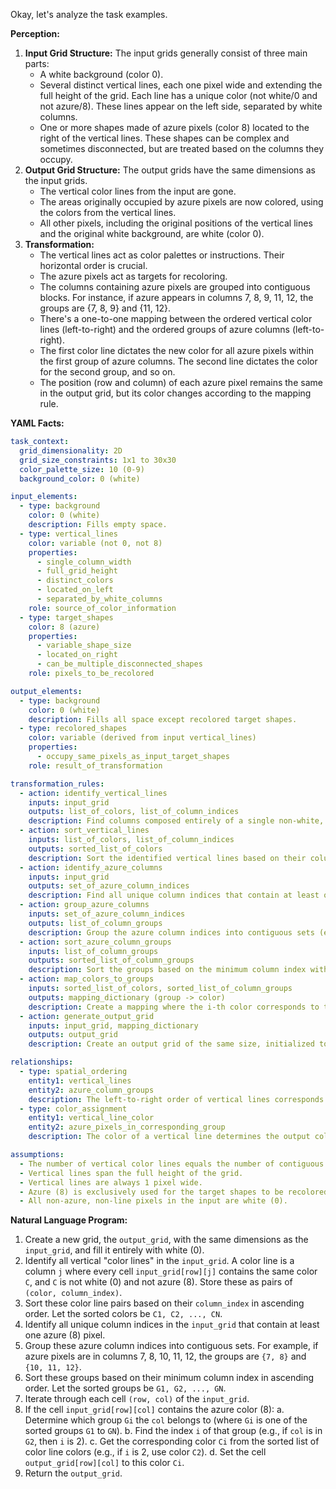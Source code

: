 Okay, let's analyze the task examples.

**Perception:**

1.  **Input Grid Structure:** The input grids generally consist of three main parts:
    *   A white background (color 0).
    *   Several distinct vertical lines, each one pixel wide and extending the full height of the grid. Each line has a unique color (not white/0 and not azure/8). These lines appear on the left side, separated by white columns.
    *   One or more shapes made of azure pixels (color 8) located to the right of the vertical lines. These shapes can be complex and sometimes disconnected, but are treated based on the columns they occupy.
2.  **Output Grid Structure:** The output grids have the same dimensions as the input grids.
    *   The vertical color lines from the input are gone.
    *   The areas originally occupied by azure pixels are now colored, using the colors from the vertical lines.
    *   All other pixels, including the original positions of the vertical lines and the original white background, are white (color 0).
3.  **Transformation:**
    *   The vertical lines act as color palettes or instructions. Their horizontal order is crucial.
    *   The azure pixels act as targets for recoloring.
    *   The columns containing azure pixels are grouped into contiguous blocks. For instance, if azure appears in columns 7, 8, 9, 11, 12, the groups are {7, 8, 9} and {11, 12}.
    *   There's a one-to-one mapping between the ordered vertical color lines (left-to-right) and the ordered groups of azure columns (left-to-right).
    *   The first color line dictates the new color for all azure pixels within the first group of azure columns. The second line dictates the color for the second group, and so on.
    *   The position (row and column) of each azure pixel remains the same in the output grid, but its color changes according to the mapping rule.

**YAML Facts:**


```yaml
task_context:
  grid_dimensionality: 2D
  grid_size_constraints: 1x1 to 30x30
  color_palette_size: 10 (0-9)
  background_color: 0 (white)

input_elements:
  - type: background
    color: 0 (white)
    description: Fills empty space.
  - type: vertical_lines
    color: variable (not 0, not 8)
    properties:
      - single_column_width
      - full_grid_height
      - distinct_colors
      - located_on_left
      - separated_by_white_columns
    role: source_of_color_information
  - type: target_shapes
    color: 8 (azure)
    properties:
      - variable_shape_size
      - located_on_right
      - can_be_multiple_disconnected_shapes
    role: pixels_to_be_recolored

output_elements:
  - type: background
    color: 0 (white)
    description: Fills all space except recolored target shapes.
  - type: recolored_shapes
    color: variable (derived from input vertical_lines)
    properties:
      - occupy_same_pixels_as_input_target_shapes
    role: result_of_transformation

transformation_rules:
  - action: identify_vertical_lines
    inputs: input_grid
    outputs: list_of_colors, list_of_column_indices
    description: Find columns composed entirely of a single non-white, non-azure color. Store their color and column index.
  - action: sort_vertical_lines
    inputs: list_of_colors, list_of_column_indices
    outputs: sorted_list_of_colors
    description: Sort the identified vertical lines based on their column index (left-to-right).
  - action: identify_azure_columns
    inputs: input_grid
    outputs: set_of_azure_column_indices
    description: Find all unique column indices that contain at least one azure (8) pixel.
  - action: group_azure_columns
    inputs: set_of_azure_column_indices
    outputs: list_of_column_groups
    description: Group the azure column indices into contiguous sets (e.g., {7,8,9}, {11,12}).
  - action: sort_azure_column_groups
    inputs: list_of_column_groups
    outputs: sorted_list_of_column_groups
    description: Sort the groups based on the minimum column index within each group (left-to-right).
  - action: map_colors_to_groups
    inputs: sorted_list_of_colors, sorted_list_of_column_groups
    outputs: mapping_dictionary (group -> color)
    description: Create a mapping where the i-th color corresponds to the i-th column group. Assumes the number of lines equals the number of groups.
  - action: generate_output_grid
    inputs: input_grid, mapping_dictionary
    outputs: output_grid
    description: Create an output grid of the same size, initialized to white. For each azure pixel in the input at (r, c), find its column group, get the corresponding color from the mapping, and place that color at (r, c) in the output grid.

relationships:
  - type: spatial_ordering
    entity1: vertical_lines
    entity2: azure_column_groups
    description: The left-to-right order of vertical lines corresponds directly to the left-to-right order of azure column groups.
  - type: color_assignment
    entity1: vertical_line_color
    entity2: azure_pixels_in_corresponding_group
    description: The color of a vertical line determines the output color of the azure pixels belonging to its corresponding column group.

assumptions:
  - The number of vertical color lines equals the number of contiguous groups of azure columns.
  - Vertical lines span the full height of the grid.
  - Vertical lines are always 1 pixel wide.
  - Azure (8) is exclusively used for the target shapes to be recolored.
  - All non-azure, non-line pixels in the input are white (0).
```


**Natural Language Program:**

1.  Create a new grid, the `output_grid`, with the same dimensions as the `input_grid`, and fill it entirely with white (0).
2.  Identify all vertical "color lines" in the `input_grid`. A color line is a column `j` where every cell `input_grid[row][j]` contains the same color `C`, and `C` is not white (0) and not azure (8). Store these as pairs of `(color, column_index)`.
3.  Sort these color line pairs based on their `column_index` in ascending order. Let the sorted colors be `C1, C2, ..., CN`.
4.  Identify all unique column indices in the `input_grid` that contain at least one azure (8) pixel.
5.  Group these azure column indices into contiguous sets. For example, if azure pixels are in columns 7, 8, 10, 11, 12, the groups are `{7, 8}` and `{10, 11, 12}`.
6.  Sort these groups based on their minimum column index in ascending order. Let the sorted groups be `G1, G2, ..., GN`.
7.  Iterate through each cell `(row, col)` of the `input_grid`.
8.  If the cell `input_grid[row][col]` contains the azure color (8):
    a.  Determine which group `Gi` the `col` belongs to (where `Gi` is one of the sorted groups `G1` to `GN`).
    b.  Find the index `i` of that group (e.g., if `col` is in `G2`, then `i` is 2).
    c.  Get the corresponding color `Ci` from the sorted list of color line colors (e.g., if `i` is 2, use color `C2`).
    d.  Set the cell `output_grid[row][col]` to this color `Ci`.
9.  Return the `output_grid`.